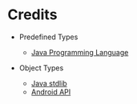# Credits

- Predefined Types
	- [Java Programming Language](https://docs.oracle.com/en/java/javase/11/)

- Object Types
	- [Java stdlib](https://docs.oracle.com/en/java/javase/11/docs/api/index.html)
	- [Android API](https://developer.android.google.cn/reference/)
